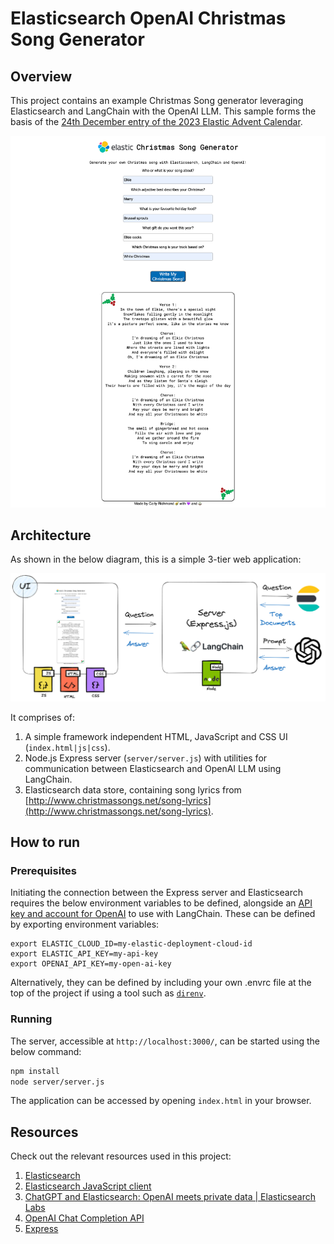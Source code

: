 # Elasticsearch OpenAI Christmas Song Generator

## Overview

This project contains an example Christmas Song generator leveraging Elasticsearch and LangChain with the OpenAI LLM. This sample forms the basis of the [24th December entry of the 2023 Elastic Advent Calendar](https://discuss.elastic.co/t/dec-24th-2023-en-generating-the-ultimate-christmas-song-with-elasticsearch-and-llms/347313).

![Elastic Christmas Song Generator](./public/images/christmas-song-generator-screenshot.png)

## Architecture

As shown in the below diagram, this is a simple 3-tier web application:

![Elastic Christmas Song Generator Architecture](./public/images/song-generator-architecture.png)

It comprises of: 

1. A simple framework independent HTML, JavaScript and CSS UI (`index.html|js|css`). 
2. Node.js Express server (`server/server.js`) with utilities for communication between Elasticsearch and OpenAI LLM using LangChain.
3. Elasticsearch data store, containing song lyrics from [http://www.christmassongs.net/song-lyrics](http://www.christmassongs.net/song-lyrics).

## How to run

### Prerequisites

<TO BE UPDATED>

Initiating the connection between the Express server and Elasticsearch requires the below environment variables to be defined, alongside an [API key and account for OpenAI](https://help.openai.com/en/articles/4936850-where-do-i-find-my-secret-api-key) to use with LangChain. These can be defined by exporting environment variables:

```
export ELASTIC_CLOUD_ID=my-elastic-deployment-cloud-id
export ELASTIC_API_KEY=my-api-key
export OPENAI_API_KEY=my-open-ai-key
```

Alternatively, they can be defined by including your own .envrc file at the top of the project if using a tool such as [`direnv`](https://direnv.net/).

### Running

The server, accessible at `http://localhost:3000/`, can be started using the below command:

```bash
npm install
node server/server.js
```

The application can be accessed by opening `index.html` in your browser.

## Resources

Check out the relevant resources used in this project:

1. [Elasticsearch](https://www.elastic.co/guide/en/elasticsearch/reference/current/index.html)
2. [Elasticsearch JavaScript client](https://www.elastic.co/guide/en/elasticsearch/client/javascript-api/current/index.html)
3. [ChatGPT and Elasticsearch: OpenAI meets private data | Elasticsearch Labs](https://www.elastic.co/search-labs/chatgpt-elasticsearch-openai-meets-private-data)
4. [OpenAI Chat Completion API](https://platform.openai.com/docs/api-reference/chat/create)
5. [Express](https://expressjs.com/)